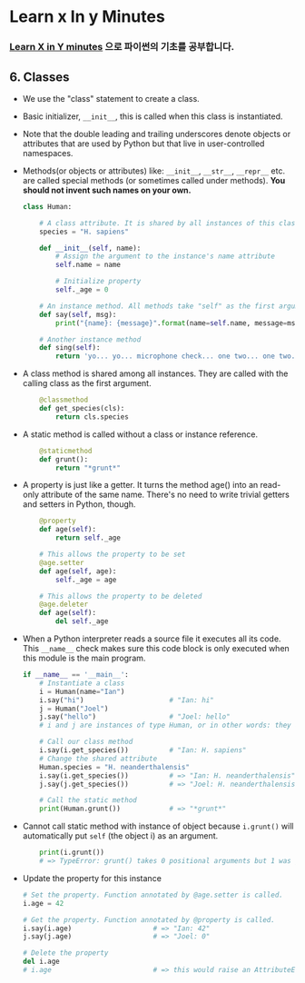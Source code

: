 
# Learn x In y Minutes
### [Learn X in Y minutes](https://learnxinyminutes.com/) 으로 파이썬의 기초를 공부합니다.

## 6. Classes

* We use the "class" statement to create a class.
*  Basic initializer, `__init__`, this is called when this class is instantiated.
* Note that the double leading and trailing underscores denote objects or attributes that are used by Python but that live in user-controlled namespaces.
* Methods(or objects or attributes) like: `__init__`, `__str__`, `__repr__` etc. are called special methods (or sometimes called under methods). **You should not invent such names on your own.**
	```python
	class Human:

	    # A class attribute. It is shared by all instances of this class
	    species = "H. sapiens"

	    def __init__(self, name):
	        # Assign the argument to the instance's name attribute
	        self.name = name

	        # Initialize property
	        self._age = 0

	    # An instance method. All methods take "self" as the first argument
	    def say(self, msg):
	        print("{name}: {message}".format(name=self.name, message=msg))

	    # Another instance method
	    def sing(self):
	        return 'yo... yo... microphone check... one two... one two...'
	```
* A class method is shared among all instances. They are called with the calling class as the first argument.
	```python
	    @classmethod
	    def get_species(cls):
	        return cls.species
	```
* A static method is called without a class or instance reference.
	```python
	    @staticmethod
	    def grunt():
	        return "*grunt*"
	```
* A property is just like a getter. It turns the method age() into an read-only attribute of the same name. There's no need to write trivial getters and setters in Python, though.
	```python
	    @property
	    def age(self):
	        return self._age

	    # This allows the property to be set
	    @age.setter
	    def age(self, age):
	        self._age = age

	    # This allows the property to be deleted
	    @age.deleter
	    def age(self):
	        del self._age
	```
* When a Python interpreter reads a source file it executes all its code. This `__name__` check makes sure this code block is only executed when this module is the main program.
	```python
	if __name__ == '__main__':
	    # Instantiate a class
	    i = Human(name="Ian")
	    i.say("hi")                     # "Ian: hi"
	    j = Human("Joel")
	    j.say("hello")                  # "Joel: hello"
	    # i and j are instances of type Human, or in other words: they are Human objects

	    # Call our class method
	    i.say(i.get_species())          # "Ian: H. sapiens"
	    # Change the shared attribute
	    Human.species = "H. neanderthalensis"
	    i.say(i.get_species())          # => "Ian: H. neanderthalensis"
	    j.say(j.get_species())          # => "Joel: H. neanderthalensis"

	    # Call the static method
	    print(Human.grunt())            # => "*grunt*"
	```
* Cannot call static method with instance of object because `i.grunt()` will automatically put `self` (the object i) as an argument.
	```python
	    print(i.grunt())
	    # => TypeError: grunt() takes 0 positional arguments but 1 was given
	```

* Update the property for this instance
	```python
	# Set the property. Function annotated by @age.setter is called.
    i.age = 42

    # Get the property. Function annotated by @property is called.
    i.say(i.age)                    # => "Ian: 42"
    j.say(j.age)                    # => "Joel: 0"

    # Delete the property
    del i.age
    # i.age                         # => this would raise an AttributeError
	```